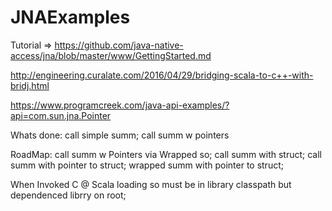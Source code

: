 # JNAExamples
Tutorial => https://github.com/java-native-access/jna/blob/master/www/GettingStarted.md

http://engineering.curalate.com/2016/04/29/bridging-scala-to-c++-with-bridj.html

https://www.programcreek.com/java-api-examples/?api=com.sun.jna.Pointer


Whats done: call simple summ;
        call summ w pointers

RoadMap:
        call summ w Pointers via Wrapped so;
        call summ with struct;
        call summ with pointer to struct;
        wrapped summ with pointer to struct;

When Invoked C @ Scala loading so must be in library classpath but dependenced librry on root;